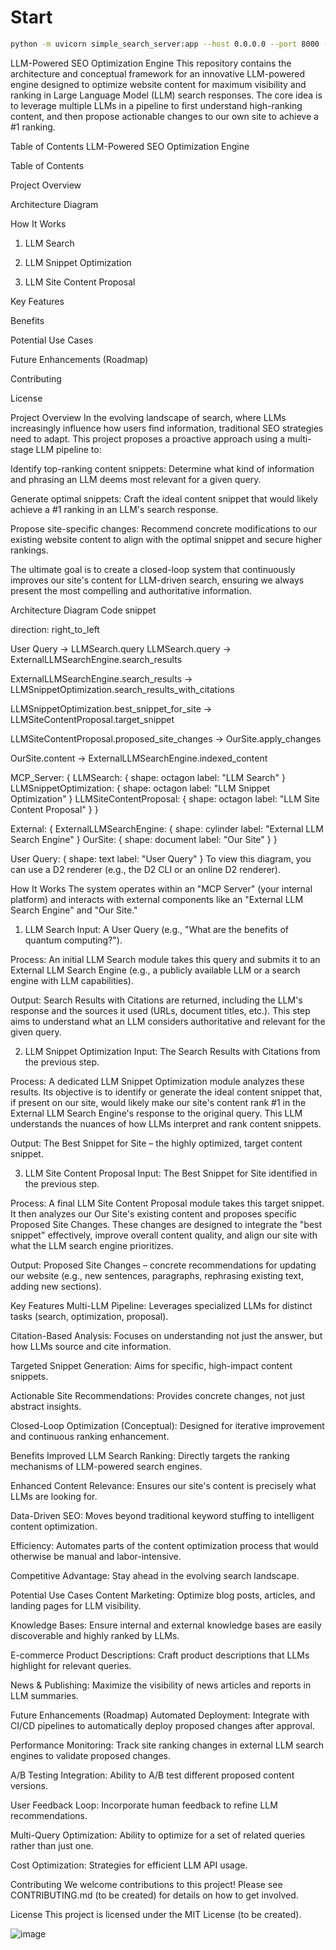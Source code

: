 # Start
```bash
python -m uvicorn simple_search_server:app --host 0.0.0.0 --port 8000 --reload
```
LLM-Powered SEO Optimization Engine
This repository contains the architecture and conceptual framework for an innovative LLM-powered engine designed to optimize website content for maximum visibility and ranking in Large Language Model (LLM) search responses. The core idea is to leverage multiple LLMs in a pipeline to first understand high-ranking content, and then propose actionable changes to our own site to achieve a #1 ranking.

Table of Contents
LLM-Powered SEO Optimization Engine

Table of Contents

Project Overview

Architecture Diagram

How It Works

1. LLM Search

2. LLM Snippet Optimization

3. LLM Site Content Proposal

Key Features

Benefits

Potential Use Cases

Future Enhancements (Roadmap)

Contributing

License

Project Overview
In the evolving landscape of search, where LLMs increasingly influence how users find information, traditional SEO strategies need to adapt. This project proposes a proactive approach using a multi-stage LLM pipeline to:

Identify top-ranking content snippets: Determine what kind of information and phrasing an LLM deems most relevant for a given query.

Generate optimal snippets: Craft the ideal content snippet that would likely achieve a #1 ranking in an LLM's search response.

Propose site-specific changes: Recommend concrete modifications to our existing website content to align with the optimal snippet and secure higher rankings.

The ultimate goal is to create a closed-loop system that continuously improves our site's content for LLM-driven search, ensuring we always present the most compelling and authoritative information.

Architecture Diagram
Code snippet

direction: right_to_left

User Query -> LLMSearch.query
LLMSearch.query -> ExternalLLMSearchEngine.search_results

ExternalLLMSearchEngine.search_results -> LLMSnippetOptimization.search_results_with_citations

LLMSnippetOptimization.best_snippet_for_site -> LLMSiteContentProposal.target_snippet

LLMSiteContentProposal.proposed_site_changes -> OurSite.apply_changes

OurSite.content -> ExternalLLMSearchEngine.indexed_content

MCP_Server: {
  LLMSearch: {
    shape: octagon
    label: "LLM Search"
  }
  LLMSnippetOptimization: {
    shape: octagon
    label: "LLM Snippet Optimization"
  }
  LLMSiteContentProposal: {
    shape: octagon
    label: "LLM Site Content Proposal"
  }
}

External: {
  ExternalLLMSearchEngine: {
    shape: cylinder
    label: "External LLM Search Engine"
  }
  OurSite: {
    shape: document
    label: "Our Site"
  }
}

User Query: {
  shape: text
  label: "User Query"
}
To view this diagram, you can use a D2 renderer (e.g., the D2 CLI or an online D2 renderer).

How It Works
The system operates within an "MCP Server" (your internal platform) and interacts with external components like an "External LLM Search Engine" and "Our Site."

1. LLM Search
Input: A User Query (e.g., "What are the benefits of quantum computing?").

Process: An initial LLM Search module takes this query and submits it to an External LLM Search Engine (e.g., a publicly available LLM or a search engine with LLM capabilities).

Output: Search Results with Citations are returned, including the LLM's response and the sources it used (URLs, document titles, etc.). This step aims to understand what an LLM considers authoritative and relevant for the given query.

2. LLM Snippet Optimization
Input: The Search Results with Citations from the previous step.

Process: A dedicated LLM Snippet Optimization module analyzes these results. Its objective is to identify or generate the ideal content snippet that, if present on our site, would likely make our site's content rank #1 in the External LLM Search Engine's response to the original query. This LLM understands the nuances of how LLMs interpret and rank content snippets.

Output: The Best Snippet for Site – the highly optimized, target content snippet.

3. LLM Site Content Proposal
Input: The Best Snippet for Site identified in the previous step.

Process: A final LLM Site Content Proposal module takes this target snippet. It then analyzes our Our Site's existing content and proposes specific Proposed Site Changes. These changes are designed to integrate the "best snippet" effectively, improve overall content quality, and align our site with what the LLM search engine prioritizes.

Output: Proposed Site Changes – concrete recommendations for updating our website (e.g., new sentences, paragraphs, rephrasing existing text, adding new sections).

Key Features
Multi-LLM Pipeline: Leverages specialized LLMs for distinct tasks (search, optimization, proposal).

Citation-Based Analysis: Focuses on understanding not just the answer, but how LLMs source and cite information.

Targeted Snippet Generation: Aims for specific, high-impact content snippets.

Actionable Site Recommendations: Provides concrete changes, not just abstract insights.

Closed-Loop Optimization (Conceptual): Designed for iterative improvement and continuous ranking enhancement.

Benefits
Improved LLM Search Ranking: Directly targets the ranking mechanisms of LLM-powered search engines.

Enhanced Content Relevance: Ensures our site's content is precisely what LLMs are looking for.

Data-Driven SEO: Moves beyond traditional keyword stuffing to intelligent content optimization.

Efficiency: Automates parts of the content optimization process that would otherwise be manual and labor-intensive.

Competitive Advantage: Stay ahead in the evolving search landscape.

Potential Use Cases
Content Marketing: Optimize blog posts, articles, and landing pages for LLM visibility.

Knowledge Bases: Ensure internal and external knowledge bases are easily discoverable and highly ranked by LLMs.

E-commerce Product Descriptions: Craft product descriptions that LLMs highlight for relevant queries.

News & Publishing: Maximize the visibility of news articles and reports in LLM summaries.

Future Enhancements (Roadmap)
Automated Deployment: Integrate with CI/CD pipelines to automatically deploy proposed changes after approval.

Performance Monitoring: Track site ranking changes in external LLM search engines to validate proposed changes.

A/B Testing Integration: Ability to A/B test different proposed content versions.

User Feedback Loop: Incorporate human feedback to refine LLM recommendations.

Multi-Query Optimization: Ability to optimize for a set of related queries rather than just one.

Cost Optimization: Strategies for efficient LLM API usage.

Contributing
We welcome contributions to this project! Please see CONTRIBUTING.md (to be created) for details on how to get involved.

License
This project is licensed under the MIT License (to be created).

![image](https://github.com/user-attachments/assets/a6b94e34-1f43-451c-bf14-6ab85613292d)
